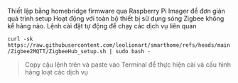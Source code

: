 Thiết lập bằng homebridge firmware qua Raspberry Pi Imager để đơn giản quá trình setup Hoạt động với toàn bộ thiết bị sử dụng sóng Zigbee không kể hãng nào. Lệnh cài đặt tự động để chạy các dịch vụ liên quan

```curl -sk https://raw.githubusercontent.com/leolionart/smarthome/refs/heads/main/Zigbee2MQTT/ZigbeeHub_setup.sh | sudo bash -```


>Copy cậu lệnh trên và paste vào Terminal để thực hiện cài và cấu hình hàng loạt các dịch vụ